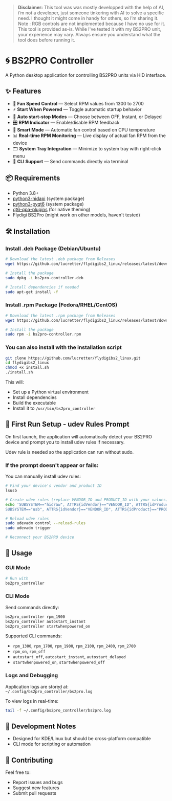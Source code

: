
> **Disclaimer:**
> This tool was was mostly developped with the help of AI, i’m not a developer, just someone tinkering with AI to solve a specific need. I thought it might come in handy for others, so I’m sharing it. <br>
> Note : RGB controls are not implemented because I have no use for it.<br>
> This tool is provided as-is. While I've tested it with my BS2PRO unit, your experience may vary. Always ensure you understand what the tool does before running it.

# 🌀 BS2PRO Controller

A Python desktop application for controlling BS2PRO units via HID interface.

## ✨ Features

- 🔧 **Fan Speed Control** — Select RPM values from 1300 to 2700  
- ⚡ **Start When Powered** — Toggle automatic startup behavior  
- 🚀 **Auto start-stop Modes** — Choose between OFF, Instant, or Delayed  
- 🎛️ **RPM Indicator** — Enable/disable RPM feedback  
- 🧠 **Smart Mode** — Automatic fan control based on CPU temperature  
- 📊 **Real-time RPM Monitoring** — Live display of actual fan RPM from the device  
- 🗂️ **System Tray Integration** — Minimize to system tray with right-click menu
- 🧪 **CLI Support** — Send commands directly via terminal 

## 📦 Requirements

- Python 3.8+
- [python3-hidapi](https://packages.debian.org/search?keywords=python3-hidapi) (system package)
- [python3-pyqt6](https://packages.debian.org/search?keywords=python3-pyqt6) (system package)
- [qt6-qpa-plugins](https://packages.debian.org/search?keywords=qt6-qpa-plugins) (for native theming)
- Flydigi BS2Pro (might work on other models, haven't tested)



## 🛠️ Installation

### Install .deb Package (Debian/Ubuntu)

```bash
# Download the latest .deb package from Releases
wget https://github.com/lucretter/flydigibs2_linux/releases/latest/download/bs2pro-controller.deb

# Install the package
sudo dpkg -i bs2pro-controller.deb

# Install dependencies if needed
sudo apt-get install -f
```

### Install .rpm Package (Fedora/RHEL/CentOS)

```bash
# Download the latest .rpm package from Releases
wget https://github.com/lucretter/flydigibs2_linux/releases/latest/download/bs2pro-controller.rpm

# Install the package
sudo rpm -i bs2pro-controller.rpm
```

### You can also install with the installation script

```bash
git clone https://github.com/lucretter/flydigibs2_linux.git
cd flydigibs2_linux
chmod +x install.sh
./install.sh
```

This will:

- Set up a Python virtual environment  
- Install dependencies  
- Build the executable  
- Install it to `/usr/bin/bs2pro_controller`  

## 🔐 First Run Setup - udev Rules Prompt

On first launch, the application will automatically detect your BS2PRO device and prompt you to install udev rules if necessary.

Udev rule is needed so the application can run without sudo.

### If the prompt doesn't appear or fails:

You can manually install udev rules:

```bash
# Find your device's vendor and product ID
lsusb

# Create udev rules (replace VENDOR_ID and PRODUCT_ID with your values)
echo 'SUBSYSTEM=="hidraw", ATTRS{idVendor}=="VENDOR_ID", ATTRS{idProduct}=="PRODUCT_ID", MODE="0666", GROUP="plugdev"
SUBSYSTEM=="usb", ATTRS{idVendor}=="VENDOR_ID", ATTRS{idProduct}=="PRODUCT_ID", MODE="0666", GROUP="plugdev"' | sudo tee /etc/udev/rules.d/99-bs2pro.rules

# Reload udev rules
sudo udevadm control --reload-rules
sudo udevadm trigger

# Reconnect your BS2PRO device
```

## 🚀 Usage

### GUI Mode

```bash
# Run with
bs2pro_controller
```

### CLI Mode

Send commands directly:

```bash
bs2pro_controller rpm_1900
bs2pro_controller autostart_instant
bs2pro_controller startwhenpowered_on
```

Supported CLI commands:
- `rpm_1300`, `rpm_1700`, `rpm_1900`, `rpm_2100`, `rpm_2400`, `rpm_2700`
- `rpm_on`, `rpm_off`
- `autostart_off`, `autostart_instant`, `autostart_delayed`
- `startwhenpowered_on`, `startwhenpowered_off`

### Logs and Debugging

Application logs are stored at:  
`~/.config/bs2pro_controller/bs2pro.log`

To view logs in real-time:

```bash
tail -f ~/.config/bs2pro_controller/bs2pro.log
```

## 🧪 Development Notes

- Designed for KDE/Linux but should be cross-platform compatible  
- CLI mode for scripting or automation 

## 🤝 Contributing

Feel free to:

- Report issues and bugs  
- Suggest new features  
- Submit pull requests  